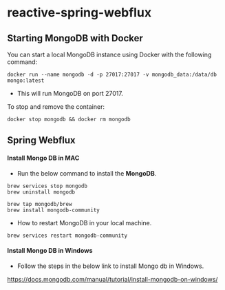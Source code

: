 # reactive-spring-webflux

## Starting MongoDB with Docker

You can start a local MongoDB instance using Docker with the following command:

```
docker run --name mongodb -d -p 27017:27017 -v mongodb_data:/data/db mongo:latest
```

- This will run MongoDB on port 27017.

To stop and remove the container:

```
docker stop mongodb && docker rm mongodb
```

## Spring Webflux

#### Install Mongo DB in MAC

- Run the below command to install the **MongoDB**.

```
brew services stop mongodb
brew uninstall mongodb

brew tap mongodb/brew
brew install mongodb-community
```

-  How to restart MongoDB in your local machine.

```
brew services restart mongodb-community
```

#### Install Mongo DB in Windows

- Follow the steps in the below link to install Mongo db in Windows.

https://docs.mongodb.com/manual/tutorial/install-mongodb-on-windows/
